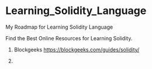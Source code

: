 # Learning_Solidity_Language
My Roadmap for Learning Solidity Language

Find the Best Online Resources for Learning Solidity.
1. Blockgeeks
https://blockgeeks.com/guides/solidity/

2. 
